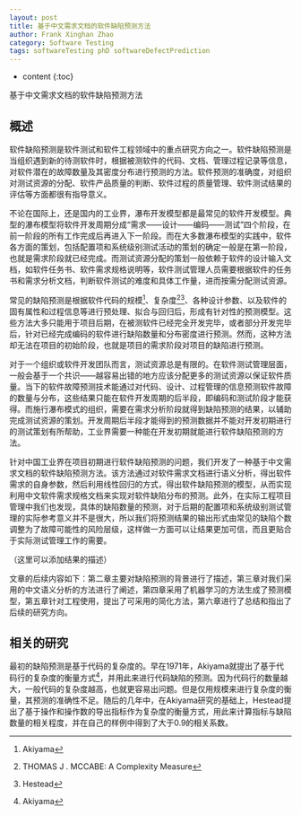 ```yaml
---
layout: post
title: 基于中文需求文档的软件缺陷预测方法
author: Frank Xinghan Zhao
category: Software Testing
tags: softwareTesting phD softwareDefectPrediction
---
```


* content
{:toc}


基于中文需求文档的软件缺陷预测方法






## 概述

软件缺陷预测是软件测试和软件工程领域中的重点研究方向之一。软件缺陷预测是当组织遇到新的待测软件时，根据被测软件的代码、文档、管理过程记录等信息，对软件潜在的故障数量及其密度分布进行预测的方法。软件预测的准确度，对组织对测试资源的分配、软件产品质量的判断、软件过程的质量管理、软件测试结果的评估等方面都很有指导意义。

不论在国际上，还是国内的工业界，瀑布开发模型都是最常见的软件开发模型。典型的瀑布模型将软件开发周期分成“需求——设计——编码——测试”四个阶段，在前一阶段的所有工作完成后再进入下一阶段。而在大多数瀑布模型的实践中，软件各方面的策划，包括配置项和系统级别测试活动的策划的确定一般是在第一阶段，也就是需求阶段就已经完成。而测试资源分配的策划一般依赖于软件的设计输入文档，如软件任务书、软件需求规格说明等，软件测试管理人员需要根据软件的任务书和需求分析文档，判断软件测试的难度和具体工作量，进而按需分配测试资源。

常见的缺陷预测是根据软件代码的规模[^1]、复杂度[^2][^3]、各种设计参数、以及软件的固有属性和过程信息等进行预处理、拟合与回归后，形成有针对性的预测模型。这些方法大多只能用于项目后期，在被测软件已经完全开发完毕，或者部分开发完毕后，针对已经完成编码的软件进行缺陷数量和分布密度进行预测。然而，这种方法却无法在项目的初始阶段，也就是项目的需求阶段对项目的缺陷进行预测。

对于一个组织或软件开发团队而言，测试资源总是有限的。在软件测试管理层面，一般会基于一个共识——越容易出错的地方应该分配更多的测试资源以保证软件质量。当下的软件故障预测技术能通过对代码、设计、过程管理的信息预测软件故障的数量与分布，这些结果只能在软件开发周期的后半段，即编码和测试阶段才能获得。而施行瀑布模式的组织，需要在需求分析阶段就得到缺陷预测的结果，以辅助完成测试资源的策划。开发周期后半段才能得到的预测数据并不能对开发初期进行的测试策划有所帮助，工业界需要一种能在开发初期就能进行软件缺陷预测的方法。

针对中国工业界在项目初期进行软件缺陷预测的问题，我们开发了一种基于中文需求文档的软件缺陷预测方法。该方法通过对软件需求文档进行语义分析，得出软件需求的自身参数，然后利用线性回归的方式，得出软件缺陷预测的模型，从而实现利用中文软件需求规格文档来实现对软件缺陷分布的预测。此外，在实际工程项目管理中我们也发现，具体的缺陷数量的预测，对于后期的配置项和系统级别测试管理的实际参考意义并不是很大，所以我们将预测结果的输出形式由常见的缺陷个数调整为了故障可能性的风险层级，这样做一方面可以让结果更加可信，而且更贴合于实际测试管理工作的需要。

（这里可以添加结果的描述）

文章的后续内容如下：第二章主要对缺陷预测的背景进行了描述，第三章对我们采用的中文语义分析的方法进行了阐述，第四章采用了机器学习的方法生成了预测模型，第五章针对工程使用，提出了可采用的简化方法，第六章进行了总结和指出了后续的研究方向。

## 相关的研究

最初的缺陷预测是基于代码的复杂度的。早在1971年，Akiyama就提出了基于代码行的复杂度的衡量方式[^1]，并用此来进行代码缺陷的预测。因为代码行的数量越大，一般代码的复杂度越高，也就更容易出问题。但是仅用规模来进行复杂度的衡量，其预测的准确性不足。随后的几年中，在Akiyama研究的基础上，Hestead提出了基于操作和操作数的导出指标作为复杂度的衡量方式，用此来计算指标与缺陷数量的相关程度，并在自己的样例中得到了大于0.9的相关系数。     













[^1]: Akiyama
[^2]: THOMAS J . MCCABE: A Complexity Measure
[^3]: Hestead

